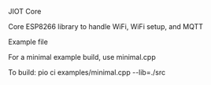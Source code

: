 JIOT Core

Core ESP8266 library to handle WiFi, WiFi setup, and MQTT


  Example file

  For a minimal example build, use minimal.cpp

  To build: 
    pio ci examples/minimal.cpp --lib=./src